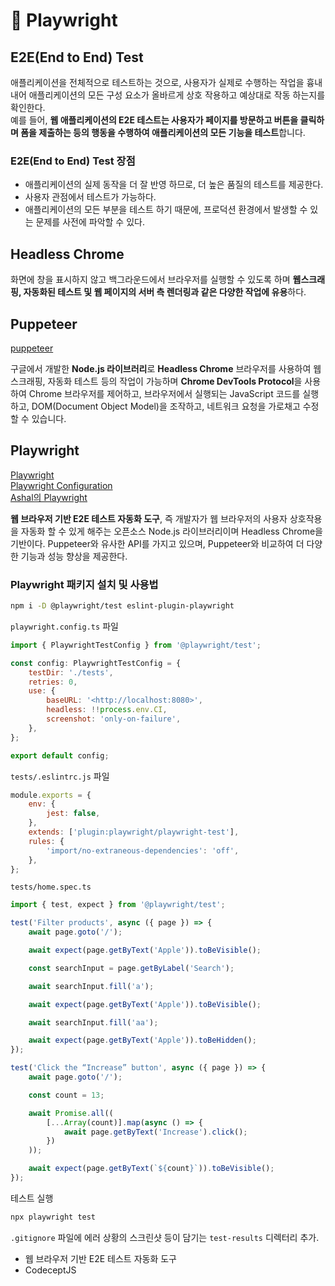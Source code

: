 # 🥶 Playwright

## E2E(End to End) Test

애플리케이션을 전체적으로 테스트하는 것으로, 사용자가 실제로 수행하는 작업을 흉내내어 애플리케이션의 모든 구성 요소가 올바르게 상호 작용하고 예상대로 작동 하는지를 확인한다.\
예를 들어, **웹 애플리케이션의 E2E 테스트는 사용자가 페이지를 방문하고 버튼을 클릭하며 폼을 제출하는 등의 행동을 수행하여 애플리케이션의 모든 기능을 테스트**합니다.

### E2E(End to End) Test 장점&#x20;

* 애플리케이션의 실제 동작을 더 잘 반영 하므로, 더 높은 품질의 테스트를 제공한다.&#x20;
* 사용자 관점에서 테스트가 가능하다.
* 애플리케이션의 모든 부분을 테스트 하기 때문에, 프로덕션 환경에서 발생할 수 있는 문제를 사전에 파악할 수 있다.

## Headless Chrome

화면에 창을 표시하지 않고 백그라운드에서 브라우저를 실행할 수 있도록 하며 **웹스크래핑, 자동화된 테스트 및 웹 페이지의 서버 측 렌더링과 같은 다양한 작업에 유용**하다.

## Puppeteer

[puppeteer](https://developer.chrome.com/docs/puppeteer/overview/)

구글에서 개발한 **Node.js 라이브러리**로 **Headless Chrome** 브라우저를 사용하여 웹 스크래핑, 자동화 테스트 등의 작업이 가능하며 **Chrome DevTools Protocol**을 사용하여 Chrome 브라우저를 제어하고, 브라우저에서 실행되는 JavaScript 코드를 실행하고, DOM(Document Object Model)을 조작하고, 네트워크 요청을 가로채고 수정할 수 있습니다.



## Playwright

[Playwright](https://playwright.dev/)\
[Playwright Configuration](https://playwright.dev/docs/test-configuration)\
[Ashal의 Playwright](https://github.com/ahastudio/til/blob/main/test/playwright.md)

**웹 브라우저 기반 E2E 테스트 자동화 도구**, 즉 개발자가 웹 브라우저의 사용자 상호작용을 자동화 할 수 있게 해주는 오픈소스 Node.js 라이브러리이며 Headless Chrome을 기반이다. Puppeteer와 유사한 API를 가지고 있으며, Puppeteer와 비교하여 더 다양한 기능과 성능 향상을 제공한다.

### Playwright 패키지 설치 및 사용법

```bash
npm i -D @playwright/test eslint-plugin-playwright
```

`playwright.config.ts` 파일

```jsx
import { PlaywrightTestConfig } from '@playwright/test';

const config: PlaywrightTestConfig = {
	testDir: './tests',
	retries: 0,
	use: {
		baseURL: '<http://localhost:8080>',
		headless: !!process.env.CI,
		screenshot: 'only-on-failure',
	},
};

export default config;
```

`tests/.eslintrc.js` 파일

```jsx
module.exports = {
	env: {
		jest: false,
	},
	extends: ['plugin:playwright/playwright-test'],
	rules: {
		'import/no-extraneous-dependencies': 'off',
	},
};
```

`tests/home.spec.ts`

```jsx
import { test, expect } from '@playwright/test';

test('Filter products', async ({ page }) => {
	await page.goto('/');

	await expect(page.getByText('Apple')).toBeVisible();

	const searchInput = page.getByLabel('Search');

	await searchInput.fill('a');

	await expect(page.getByText('Apple')).toBeVisible();

	await searchInput.fill('aa');

	await expect(page.getByText('Apple')).toBeHidden();
});

test('Click the “Increase” button', async ({ page }) => {
	await page.goto('/');

	const count = 13;

	await Promise.all((
		[...Array(count)].map(async () => {
			await page.getByText('Increase').click();
		})
	));

	await expect(page.getByText(`${count}`)).toBeVisible();
});
```

테스트 실행

```bash
npx playwright test
```

`.gitignore` 파일에 에러 상황의 스크린샷 등이 담기는 `test-results` 디렉터리 추가.

* 웹 브라우저 기반 E2E 테스트 자동화 도구&#x20;
* CodeceptJS
